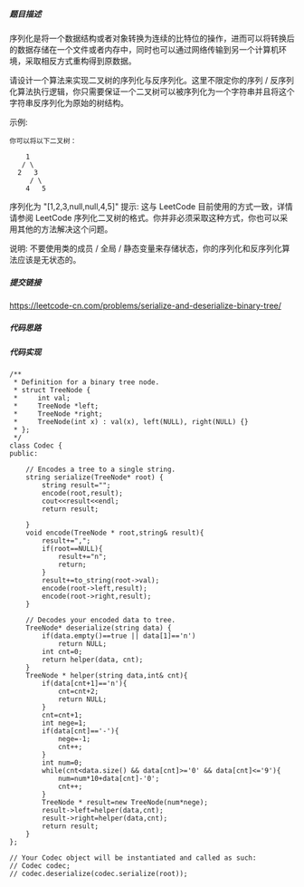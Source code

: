 ##### 题目描述
序列化是将一个数据结构或者对象转换为连续的比特位的操作，进而可以将转换后的数据存储在一个文件或者内存中，同时也可以通过网络传输到另一个计算机环境，采取相反方式重构得到原数据。

请设计一个算法来实现二叉树的序列化与反序列化。这里不限定你的序列 / 反序列化算法执行逻辑，你只需要保证一个二叉树可以被序列化为一个字符串并且将这个字符串反序列化为原始的树结构。

示例: 
```
你可以将以下二叉树：

    1
   / \
  2   3
     / \
    4   5
```
序列化为 "[1,2,3,null,null,4,5]"
提示: 这与 LeetCode 目前使用的方式一致，详情请参阅 LeetCode 序列化二叉树的格式。你并非必须采取这种方式，你也可以采用其他的方法解决这个问题。

说明: 不要使用类的成员 / 全局 / 静态变量来存储状态，你的序列化和反序列化算法应该是无状态的。




##### 提交链接

https://leetcode-cn.com/problems/serialize-and-deserialize-binary-tree/


##### 代码思路




##### 代码实现

```
/**
 * Definition for a binary tree node.
 * struct TreeNode {
 *     int val;
 *     TreeNode *left;
 *     TreeNode *right;
 *     TreeNode(int x) : val(x), left(NULL), right(NULL) {}
 * };
 */
class Codec {
public:

    // Encodes a tree to a single string.
    string serialize(TreeNode* root) {
        string result="";
        encode(root,result);
        cout<<result<<endl;
        return result;
        
    }
    void encode(TreeNode * root,string& result){
        result+=",";
        if(root==NULL){
            result+="n";
            return;
        }
        result+=to_string(root->val);
        encode(root->left,result);
        encode(root->right,result);
    }

    // Decodes your encoded data to tree.
    TreeNode* deserialize(string data) {
        if(data.empty()==true || data[1]=='n')
            return NULL;
        int cnt=0;
        return helper(data, cnt);
    }
    TreeNode * helper(string data,int& cnt){
        if(data[cnt+1]=='n'){
            cnt=cnt+2;
            return NULL;
        }
        cnt=cnt+1;
        int nege=1;
        if(data[cnt]=='-'){
            nege=-1;
            cnt++;
        }
        int num=0;
        while(cnt<data.size() && data[cnt]>='0' && data[cnt]<='9'){
            num=num*10+data[cnt]-'0';
            cnt++;
        }
        TreeNode * result=new TreeNode(num*nege);
        result->left=helper(data,cnt);
        result->right=helper(data,cnt);
        return result;
    }
};

// Your Codec object will be instantiated and called as such:
// Codec codec;
// codec.deserialize(codec.serialize(root));


```
